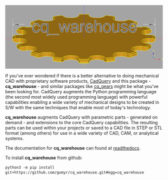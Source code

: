 
<img align="center" src="docs/cq_title_image.png">

If you've ever wondered if there is a better alternative to doing mechanical CAD with proprietary software products,
[CadQuery](https://cadquery.readthedocs.io/en/latest/index.html)
and this package - **cq_warehouse** - and similar packages
like [cq_gears](https://github.com/meadiode/cq_gears) might be what you've been looking for. CadQuery augments the Python programming language (the second most widely used programming language) with
powerful capabilities enabling a wide variety of mechanical designs to be created in S/W with the same techniques that enable most of today's technology.


**cq_warehouse** augments CadQuery with parametric parts - generated on demand -
and extensions to the core CadQuery capabilities. The resulting parts can be used within your
projects or saved to a CAD file in STEP or STL format (among others) for use in a wide
variety of CAD, CAM, or analytical systems.

The documentation for **cq_warehouse** can found at [readthedocs](https://cq-warehouse.readthedocs.io/en/latest/index.html).


To install **cq_warehouse** from github:
```
python3 -m pip install git+https://github.com/gumyr/cq_warehouse.git#egg=cq_warehouse
```